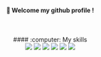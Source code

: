 <div align="center"> 

  ####  :wave: Welcome my github profile !
  <br/>
  <br/>
  ####  :computer: My skills

  <br/>
  
  <img src="https://img.shields.io/badge/Unreal-0E1128?style=for-the-badge&logo=unrealengine&logoColor=white">
  
  <img src="https://img.shields.io/badge/C++-00599C?style=for-the-badge&logo=cplusplus&logoColor=white">
  
  <img src="https://img.shields.io/badge/Azure-0078D4?style=for-the-badge&logo=microsoftazure&logoColor=white">
  
  <img src="https://img.shields.io/badge/Docker-2496ED?style=for-the-badge&logo=docker&logoColor=white">
  
  <img src="https://img.shields.io/badge/github-181717?style=for-the-badge&logo=github&logoColor=white">
  
  <img src="https://img.shields.io/badge/AWS-232F3E?style=for-the-badge&logo=aws&logoColor=white">

</div>
